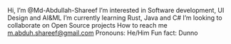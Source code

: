 Hi, I’m @Md-Abdullah-Shareef
I’m interested in Software development, UI Design and AI&ML
I’m currently learning Rust, Java and C#
I’m looking to collaborate on Open Source projects
How to reach me m.abduh.shareef@gmail.com
Pronouns: He/Him
Fun fact: Dunno

